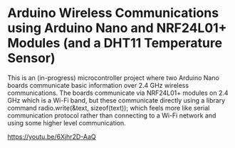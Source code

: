 # Arduino Wireless Communications using Arduino Nano and NRF24L01+ Modules (and a DHT11 Temperature Sensor)

This is an (in-progress) microcontroller project where two Arduino Nano boards communicate basic information over 2.4 GHz wireless communications. The boards communicate via NRF24L01+ modules on 2.4 GHz which is a Wi-Fi band, but these communicate directly using a library command radio.write(&text, sizeof(text)); which feels more like serial communication protocol rather than connecting to a Wi-Fi network and using some higher level communication.

https://youtu.be/6Xjhr2D-AaQ
